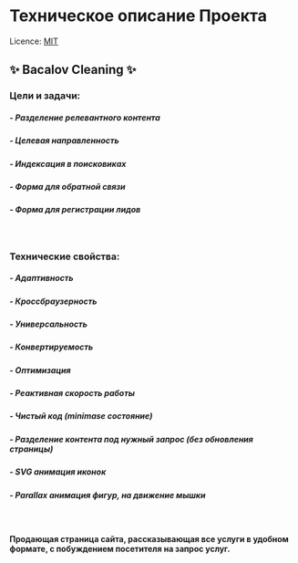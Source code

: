 # Техническое описание Проекта

Licence: [MIT](./license.md "Лицензия")

## ✨ Bacalov Cleaning ✨

### Цели и задачи:
##### - Разделение релевантного контента
##### - Целевая направленность
##### - Индексация в поисковиках
##### - Форма для обратной связи
##### - Форма для регистрации лидов
<br>

### Технические свойства:
##### - Адаптивность
##### - Кроссбраузерность
##### - Универсальность
##### - Конвертируемость
##### - Оптимизация
##### - Реактивная скорость работы
##### - Чистый код (minimase состояние)
##### - Разделение контента под нужный запрос (без обновления страницы)
##### - SVG анимация иконок
##### - Parallax анимация фигур, на движение мышки
<br>

#### Продающая страница сайта, рассказывающая все услуги в удобном формате, с побуждением посетителя на запрос услуг.